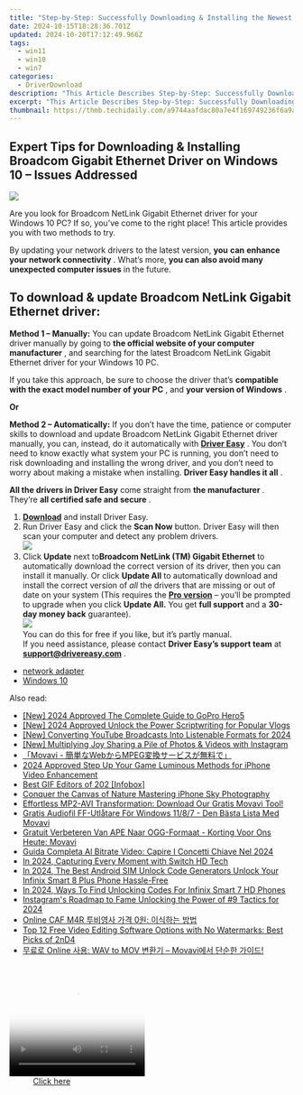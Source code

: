 ```yaml
---
title: "Step-by-Step: Successfully Downloading & Installing the Newest Ethernet Driver for Broadcom on Windows N 11"
date: 2024-10-15T18:28:36.701Z
updated: 2024-10-20T17:12:49.966Z
tags:
  - win11
  - win10
  - win7
categories:
  - DriverDownload
description: "This Article Describes Step-by-Step: Successfully Downloading & Installing the Newest Ethernet Driver for Broadcom on Windows N 11"
excerpt: "This Article Describes Step-by-Step: Successfully Downloading & Installing the Newest Ethernet Driver for Broadcom on Windows N 11"
thumbnail: https://thmb.techidaily.com/a9744aafdac80a7e4f169749236f6a9a3444533f48662a5ae5f051ec41bdae27.jpg
---
```


## Expert Tips for Downloading & Installing Broadcom Gigabit Ethernet Driver on Windows 10 – Issues Addressed

![](https://images.drivereasy.com/wp-content/uploads/2018/12/snap000007.png)

 Are you look for Broadcom NetLink Gigabit Ethernet driver for your Windows 10 PC?  If so, you’ve come to the right place! This article provides you with two methods to try.

 By updating your network drivers to the latest version, **you**  **can**  **enhance your network connectivity** . What’s more, **you can also avoid many unexpected computer issues**   in the future.

## **To download & update Broadcom NetLink Gigabit Ethernet driver:**

**Method 1 – Manually:**  You can update Broadcom NetLink Gigabit Ethernet driver manually by going to **the official website of your computer manufacturer** , and searching for the latest Broadcom NetLink Gigabit Ethernet driver for your Windows 10 PC.

 If you take this approach, be sure to choose the driver that’s **compatible with the exact model number of your PC** , and **your version of Windows** .

**Or**

**Method 2 – Automatically:**   If you don’t have the time, patience or computer skills to download and update Broadcom NetLink Gigabit Ethernet driver manually, you can, instead, do it automatically with **[Driver Easy](https://tools.techidaily.com/drivereasy/download/)**  .  You don’t need to know exactly what system your PC is running, you don’t need to risk downloading and installing the wrong driver, and you don’t need to worry about making a mistake when installing. **Driver Easy handles it all** .

**All the drivers in Driver Easy** come straight from **the manufacturer** . They‘re **all certified safe and secure** .

1. **[Download](https://tools.techidaily.com/drivereasy/download/)**  and install Driver Easy.
2. Run Driver Easy and click the **Scan Now**  button. Driver Easy will then scan your computer and detect any problem drivers.  
![](https://images.drivereasy.com/wp-content/uploads/2018/12/snap000001.png)
3. Click **Update**  next to**Broadcom NetLink (TM) Gigabit Ethernet** to automatically download the correct version of its driver, then you can install it manually. Or click **Update All**  to automatically download and install the correct version of _all_  the drivers that are missing or out of date on your system (This requires the **[Pro version](https://tools.techidaily.com/drivereasy/download/)**  – you’ll be prompted to upgrade when you click **Update All.** You get **full support**  and a **30-day money back**  guarantee).  
![](https://images.drivereasy.com/wp-content/uploads/2018/12/snap000005.png)  
 You can do this for free if you like, but it’s partly manual.  
 If you need assistance, please contact **Driver Easy’s support team** at [**support@drivereasy.com**](https://tools.techidaily.com/drivereasy/download/) .

* [network adapter](https://tools.techidaily.com/drivereasy/download/)
* [Windows 10](https://tools.techidaily.com/drivereasy/download/)

<ins class="adsbygoogle"
     style="display:block"
     data-ad-format="autorelaxed"
     data-ad-client="ca-pub-7571918770474297"
     data-ad-slot="1223367746"></ins>

<ins class="adsbygoogle"
     style="display:block"
     data-ad-client="ca-pub-7571918770474297"
     data-ad-slot="8358498916"
     data-ad-format="auto"
     data-full-width-responsive="true"></ins>

<span class="atpl-alsoreadstyle">Also read:</span>
<div><ul>
<li><a href="https://vp-tips.techidaily.com/new-2024-approved-the-complete-guide-to-gopro-hero5/"><u>[New] 2024 Approved The Complete Guide to GoPro Hero5</u></a></li>
<li><a href="https://fox-info.techidaily.com/new-2024-approved-unlock-the-power-scriptwriting-for-popular-vlogs/"><u>[New] 2024 Approved Unlock the Power Scriptwriting for Popular Vlogs</u></a></li>
<li><a href="https://facebook-record-videos.techidaily.com/new-converting-youtube-broadcasts-into-listenable-formats-for-2024/"><u>[New] Converting YouTube Broadcasts Into Listenable Formats for 2024</u></a></li>
<li><a href="https://instagram-clips.techidaily.com/new-multiplying-joy-sharing-a-pile-of-photos-and-videos-with-instagram/"><u>[New] Multiplying Joy Sharing a Pile of Photos & Videos with Instagram</u></a></li>
<li><a href="https://win-amazing.techidaily.com/1726224793117-movavi-webmpeg/"><u>「Movavi - 簡単なWebからMPEG変換サービスが無料で」</u></a></li>
<li><a href="https://extra-approaches.techidaily.com/2024-approved-step-up-your-game-luminous-methods-for-iphone-video-enhancement/"><u>2024 Approved Step Up Your Game Luminous Methods for iPhone Video Enhancement</u></a></li>
<li><a href="https://win-amazing.techidaily.com/best-gif-editors-of-202-infobox/"><u>Best GIF Editors of 202 [Infobox]</u></a></li>
<li><a href="https://fox-http.techidaily.com/conquer-the-canvas-of-nature-mastering-iphone-sky-photography/"><u>Conquer the Canvas of Nature Mastering iPhone Sky Photography</u></a></li>
<li><a href="https://win-amazing.techidaily.com/effortless-mp2-avi-transformation-download-our-gratis-movavi-tool/"><u>Effortless MP2-AVI Transformation: Download Our Gratis Movavi Tool!</u></a></li>
<li><a href="https://win-amazing.techidaily.com/gratis-audiofil-ff-utlatare-for-windows-1187-den-basta-lista-med-movavi/"><u>Gratis Audiofil FF-Utlåtare För Windows 11/8/7 - Den Bästa Lista Med Movavi</u></a></li>
<li><a href="https://win-amazing.techidaily.com/gratuit-verbeteren-van-ape-naar-ogg-formaat-korting-voor-ons-heute-movavi/"><u>Gratuit Verbeteren Van APE Naar OGG-Formaat - Korting Voor Ons Heute: Movavi</u></a></li>
<li><a href="https://win-amazing.techidaily.com/guida-completa-al-bitrate-video-capire-i-concetti-chiave-nel-2024/"><u>Guida Completa Al Bitrate Video: Capire I Concetti Chiave Nel 2024</u></a></li>
<li><a href="https://remote-screen-capture.techidaily.com/in-2024-capturing-every-moment-with-switch-hd-tech/"><u>In 2024, Capturing Every Moment with Switch HD Tech</u></a></li>
<li><a href="https://sim-unlock.techidaily.com/in-2024-the-best-android-sim-unlock-code-generators-unlock-your-infinix-smart-8-plus-phone-hassle-free-by-drfone-android/"><u>In 2024, The Best Android SIM Unlock Code Generators Unlock Your Infinix Smart 8 Plus Phone Hassle-Free</u></a></li>
<li><a href="https://sim-unlock.techidaily.com/in-2024-ways-to-find-unlocking-codes-for-infinix-smart-7-hd-phones-by-drfone-android/"><u>In 2024, Ways To Find Unlocking Codes For Infinix Smart 7 HD Phones</u></a></li>
<li><a href="https://extra-skills.techidaily.com/instagrams-roadmap-to-fame-unlocking-the-power-of-9-tactics-for-2024/"><u>Instagram's Roadmap to Fame Unlocking the Power of #9 Tactics for 2024</u></a></li>
<li><a href="https://win-amazing.techidaily.com/online-caf-m4r-0/"><u>Online CAF M4R 투비영사 가격 0원: 이식하는 방법</u></a></li>
<li><a href="https://win-amazing.techidaily.com/top-12-free-video-editing-software-options-with-no-watermarks-best-picks-of-2nd4/"><u>Top 12 Free Video Editing Software Options with No Watermarks: Best Picks of 2nD4</u></a></li>
<li><a href="https://win-amazing.techidaily.com/online-wav-to-mov-movavi/"><u>무료로 Online 사용: WAV to MOV 변환기 – Movavi에서 단순한 가이드!</u></a></li>
</ul></div>

<!-- affiliate ads begin -->
<span id="1304647">
					<video width="240" height="200" style="cursor:pointer"
           poster="//a.impactradius-go.com/display-clicktoplayimage/1304647.png"
           onclick="if(!this.playClicked){this.play();this.setAttribute('controls',true);this.playClicked=true;}">
	   <source src="//a.impactradius-go.com/display-ad/15852-1304647">
	   <img src="//a.impactradius-go.com/display-clicktoplayimage/1304647.png" style="border: none; height: 100%; width: 100%; object-fit: contain">
	</video>
	<div style="width:150px;text-align:center"><a href="javascript:window.open(decodeURIComponent('https%3A%2F%2Fthefitville.pxf.io%2Fc%2F5597632%2F1304647%2F15852'), '_blank');void(0);">Click here</a></div>
</span>
<img height="0" width="0" src="https://imp.pxf.io/i/5597632/1304647/15852" style="position:absolute;visibility:hidden;" border="0" />
<!-- affiliate ads end -->

